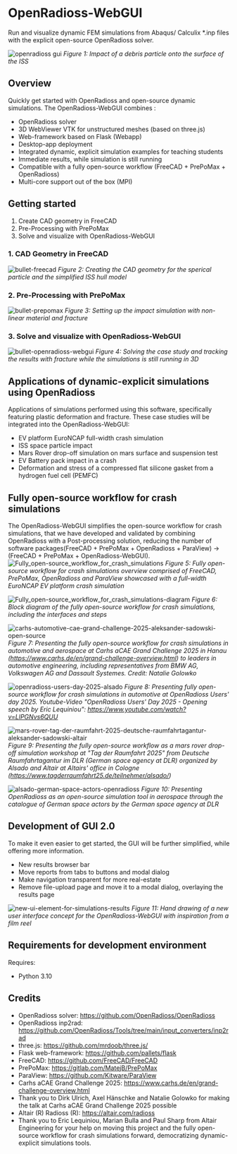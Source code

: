 # OpenRadioss-WebGUI
Run and visualize dynamic FEM simulations from Abaqus/ Calculix *.inp files with the explicit open-source OpenRadioss solver.

![openradioss gui](openradioss-2.png)
*Figure 1: Impact of a debris particle onto the surface of the ISS*

## Overview
Quickly get started with OpenRadioss and open-source dynamic simulations. The OpenRadioss-WebGUI combines :
- OpenRadioss solver
- 3D WebViewer VTK for unstructured meshes (based on three.js)
- Web-framework based on Flask (Webapp)
- Desktop-app deployment 
- Integrated dynamic, explicit simulation examples for teaching students
- Immediate results, while simulation is still running
- Compatible with a fully open-source workflow (FreeCAD + PrePoMax + OpenRadioss)
- Multi-core support out of the box (MPI)
  
## Getting started
1. Create CAD geometry in FreeCAD
2. Pre-Processing with PrePoMax
3. Solve and visualize with OpenRadioss-WebGUI

### 1. CAD Geometry in FreeCAD
![bullet-freecad](bullet-freecad.png)
*Figure 2: Creating the CAD geometry for the sperical particle and the simplified ISS hull model*
### 2. Pre-Processing with PrePoMax
![bullet-prepomax](bullet-prepomax.png)
*Figure 3: Setting up the impact simulation with non-linear material and fracture*
### 3. Solve and visualize with OpenRadioss-WebGUI
![bullet-openradioss-webgui](bullet-openradioss-webgui.png)
*Figure 4: Solving the case study and tracking the results with fracture while the simulations is still running in 3D*

## Applications of dynamic-explicit simulations using OpenRadioss
Applications of simulations performed using this software, specifically featuring plastic deformation and fracture. These case studies will be integrated into the OpenRadioss-WebGUI:
- EV platform EuroNCAP full-width crash simulation
- ISS space particle impact
- Mars Rover drop-off simulation on mars surface and suspension test
- EV Battery pack impact in a crash
- Deformation and stress of a compressed flat silicone gasket from a hydrogen fuel cell (PEMFC)
  
## Fully open-source workflow for crash simulations
The OpenRadioss-WebGUI simplifies the open-source workflow for crash simulations, that we have developed and validated by combining OpenRadioss with a Post-processing solution, reducing the number of software packages(FreeCAD + PrePoMax + OpenRadioss + ParaView) -> (FreeCAD + PrePoMax + OpenRadioss-WebGUI).
![Fully_open-source_workflow_for_crash_simulations](Fully_open-source_workflow_for_crash_simulations.png)
*Figure 5: Fully open-source workflow for crash simulations overview comprised of FreeCAD, PrePoMax, OpenRadioss and ParaView showcased with a full-width EuroNCAP EV platform crash simulation*


![Fully_open-source_workflow_for_crash_simulations-diagram](Fully_open-source_workflow_for_crash_simulations-diagram.png)
*Figure 6: Block diagram of the fully open-source workflow for crash simulations, including the interfaces and steps*


![carhs-automotive-cae-grand-challenge-2025-aleksander-sadowski-open-source](carhs-automotive-cae-grand-challenge-2025-aleksander-sadowski-open-source.jpg)
*Figure 7: Presenting the fully open-source workflow for crash simulations in automotive and aerospace at Carhs aCAE Grand Challenge 2025 in Hanau (https://www.carhs.de/en/grand-challenge-overview.html) to leaders in automotive engineering, including representatives from BMW AG, Volkswagen AG and Dassault Systemes. Credit: Natalie Golowko*


![openradioss-users-day-2025-alsado](openradioss-users-day-2025-alsado.png)
*Figure 8: Presenting fully open-source workflow for crash simulations in automotive at OpenRadioss Users' day 2025. Youtube-Video "OpenRadioss Users' Day 2025 - Opening speech by Eric Lequiniou": https://www.youtube.com/watch?v=LlPGNvs6QUU*


![mars-rover-tag-der-raumfahrt-2025-deutsche-raumfahrtagantur-aleksander-sadowski-altair](mars-rover-tag-der-raumfahrt-2025-deutsche-raumfahrtagantur-aleksander-sadowski-altair.png)
*Figure 9: Presenting the fully open-source workflow as a mars rover drop-off simulation workshop at "Tag der Raumfahrt 2025" from Deutsche Raumfahrtagantur im DLR (German space agency at DLR) organized by Alsado and Altair at Altairs' office in Cologne (https://www.tagderraumfahrt25.de/teilnehmer/alsado/)*


![alsado-german-space-actors-openradioss](alsado-german-space-actors-openradioss.png)
*Figure 10: Presenting OpenRadioss as an open-source simulation tool in aerospace through the catalogue of German space actors by the German space agency at DLR*



## Development of GUI 2.0
To make it even easier to get started, the GUI will be further simplified, while offering more information.
- New results browser bar
- Move reports from tabs to buttons and modal dialog
- Make navigation transparent for more real-estate
- Remove file-upload page and move it to a modal dialog, overlaying the results page
  
![new-ui-element-for-simulations-results](new-ui-element-for-simulations-results.jpeg)
*Figure 11: Hand drawing of a new user interface concept for the OpenRadioss-WebGUI with inspiration from a film reel*

## Requirements for development environment
Requires:
- Python 3.10

## Credits
- OpenRadioss solver: https://github.com/OpenRadioss/OpenRadioss
- OpenRadioss inp2rad: https://github.com/OpenRadioss/Tools/tree/main/input_converters/inp2rad
- three.js: https://github.com/mrdoob/three.js/
- Flask web-framework: https://github.com/pallets/flask
- FreeCAD: https://github.com/FreeCAD/FreeCAD
- PrePoMax: https://gitlab.com/MatejB/PrePoMax
- ParaView: https://github.com/Kitware/ParaView
- Carhs aCAE Grand Challenge 2025: https://www.carhs.de/en/grand-challenge-overview.html
- Thank you to Dirk Ulrich, Axel Hänschke and Natalie Golowko for making the talk at Carhs aCAE Grand Challenge 2025 possible
- Altair (R) Radioss (R): https://altair.com/radioss
- Thank you to Eric Lequiniou, Marian Bulla and Paul Sharp from Altair Engineering for your help on moving this project and the fully open-source workflow for crash simulations forward, democratizing dynamic-explicit simulations tools.


